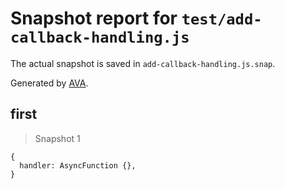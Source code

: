 # Snapshot report for `test/add-callback-handling.js`

The actual snapshot is saved in `add-callback-handling.js.snap`.

Generated by [AVA](https://avajs.dev).

## first

> Snapshot 1

    {
      handler: AsyncFunction {},
    }
